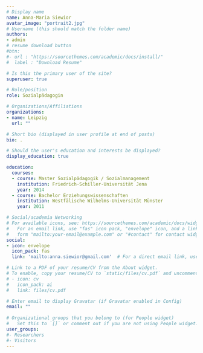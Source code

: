 ```yaml
---
# Display name
name: Anna-Maria Siewior
avatar_image: "portrait2.jpg"
# Username (this should match the folder name)
authors:
- admin
# resume download button
#btn:
#- url : "https://sourcethemes.com/academic/docs/install/"
#  label : "Download Resume"

# Is this the primary user of the site?
superuser: true

# Role/position
role: Sozialpädagogin

# Organizations/Affiliations
organizations:
- name: Leipzig
  url: ""

# Short bio (displayed in user profile at end of posts)
bio: .

# Should the user's education and interests be displayed?
display_education: true

education:
  courses:
  - course: Master Sozialpädagogik / Sozialmanagement
    institution: Friedrich-Schiller-Universität Jena
    year: 2014
  - course: Bachelor Erziehungswissenschaften
    institution: Westfälische Wilhelms-Universität Münster
    year: 2011

# Social/academia Networking
# For available icons, see: https://sourcethemes.com/academic/docs/widgets/#icons
#   For an email link, use "fas" icon pack, "envelope" icon, and a link in the
#   form "mailto:your-email@example.com" or "#contact" for contact widget.
social:
- icon: envelope
  icon_pack: fas
  link: 'mailto:anna.siewior@gmail.com'  # For a direct email link, use "mailto:test@example.org".

# Link to a PDF of your resume/CV from the About widget.
# To enable, copy your resume/CV to `static/files/cv.pdf` and uncomment the lines below.  
# - icon: cv
#   icon_pack: ai
#   link: files/cv.pdf

# Enter email to display Gravatar (if Gravatar enabled in Config)
email: ""
  
# Organizational groups that you belong to (for People widget)
#   Set this to `[]` or comment out if you are not using People widget.  
user_groups:
#- Researchers
#- Visitors
---
```



